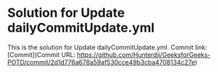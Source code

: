 # Solution for Update dailyCommitUpdate.yml

This is the solution for Update dailyCommitUpdate.yml. Commit link: [Commit](Commit URL: https://github.com/Hunterdii/GeeksforGeeks-POTD/commit/2d1d776a678a59af530cce49b3cba4708134c27e)
